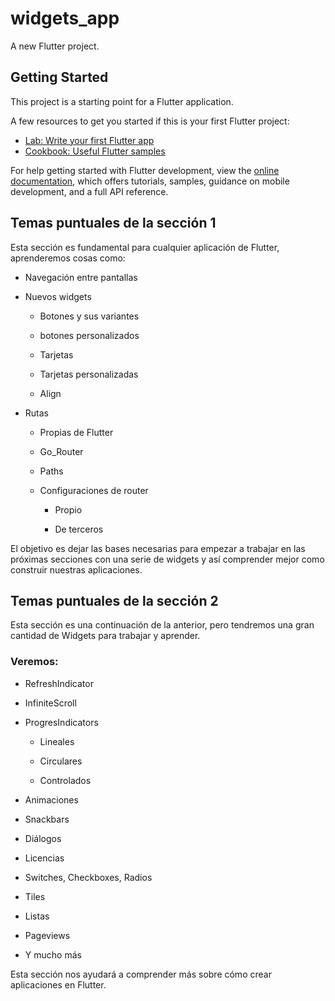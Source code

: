 # widgets_app

A new Flutter project.

## Getting Started

This project is a starting point for a Flutter application.

A few resources to get you started if this is your first Flutter project:

- [Lab: Write your first Flutter app](https://docs.flutter.dev/get-started/codelab)
- [Cookbook: Useful Flutter samples](https://docs.flutter.dev/cookbook)

For help getting started with Flutter development, view the
[online documentation](https://docs.flutter.dev/), which offers tutorials,
samples, guidance on mobile development, and a full API reference.


## Temas puntuales de la sección 1

Esta sección es fundamental para cualquier aplicación de Flutter, aprenderemos cosas como:

-  Navegación entre pantallas
    
-  Nuevos widgets
    
    -  Botones y sus variantes
        
    -  botones personalizados
        
    -  Tarjetas
        
    -  Tarjetas personalizadas
        
    -  Align
        
- Rutas
    
    -  Propias de Flutter
        
    -  Go_Router
        
    -  Paths
        
    -  Configuraciones de router
        
        -  Propio
            
        -  De terceros
            

  

El objetivo es dejar las bases necesarias para empezar a trabajar en las próximas secciones con una serie de widgets y así comprender mejor como construir nuestras aplicaciones.


## Temas puntuales de la sección 2

Esta sección es una continuación de la anterior, pero tendremos una gran cantidad de Widgets para trabajar y aprender.

### Veremos:

-   RefreshIndicator
    
-   InfiniteScroll
    
-   ProgresIndicators
    
    -   Lineales
        
    -   Circulares
        
    -   Controlados
        
-   Animaciones
    
-   Snackbars
    
-   Diálogos
    
-   Licencias
    
-   Switches, Checkboxes, Radios
    
-   Tiles
    
-   Listas
    
-   Pageviews
    
-   Y mucho más
    

Esta sección nos ayudará a comprender más sobre cómo crear aplicaciones en Flutter.
